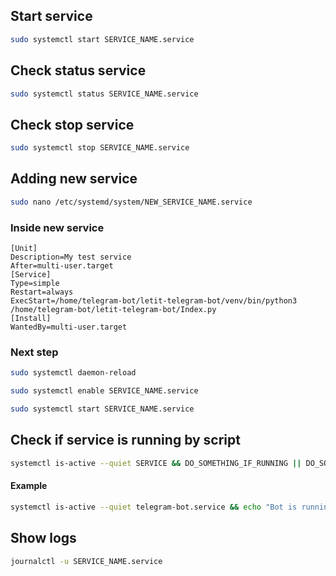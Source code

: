 ## Start service
```bash
sudo systemctl start SERVICE_NAME.service
```

## Check status service
```bash
sudo systemctl status SERVICE_NAME.service
```

## Check stop service
```bash
sudo systemctl stop SERVICE_NAME.service
```

## Adding new service
```bash
sudo nano /etc/systemd/system/NEW_SERVICE_NAME.service
```
### Inside new service
```
[Unit]
Description=My test service
After=multi-user.target
[Service]
Type=simple
Restart=always
ExecStart=/home/telegram-bot/letit-telegram-bot/venv/bin/python3 /home/telegram-bot/letit-telegram-bot/Index.py
[Install]
WantedBy=multi-user.target

```
### Next step
```bash
sudo systemctl daemon-reload
```
```bash
sudo systemctl enable SERVICE_NAME.service
```
```bash
sudo systemctl start SERVICE_NAME.service
```

## Check if service is running by script
```bash
systemctl is-active --quiet SERVICE && DO_SOMETHING_IF_RUNNING || DO_SOMETHING_IF_NOT_RUNNING
```
#### Example
```bash
systemctl is-active --quiet telegram-bot.service && echo "Bot is running" || systemctl start telegram-bot.service
```
## Show logs
```bash
journalctl -u SERVICE_NAME.service
```